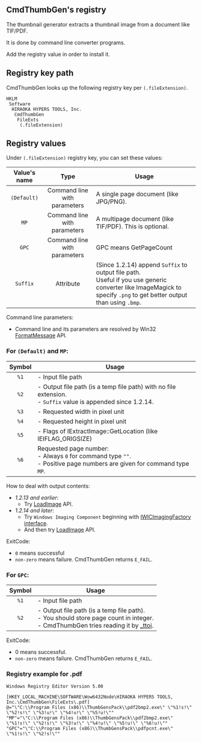 CmdThumbGen's registry
----------------------

The thumbnail generator extracts a thumbnail image from a document like TIF/PDF.

It is done by command line converter programs.

Add the registry value in order to install it.

## Registry key path

CmdThumbGen looks up the following registry key per `(.fileExtension)`.

```
HKLM
 Software
  HIRAOKA HYPERS TOOLS, Inc.
   CmdThumbGen
    FileExts
     (.fileExtension)
```

## Registry values

Under `(.fileExtension)` registry key, you can set these values:

| Value's name | Type | Usage |
|:------------:|:----:|-------|
| `(Default)`  | Command line with parameters | A single page document (like JPG/PNG). |
| `MP`         | Command line with parameters | A multipage document (like TIF/PDF). This is optional. |
| `GPC`        | Command line with parameters | GPC means GetPageCount |
| `Suffix`     | Attribute    | (Since 1.2.14) append `Suffix` to output file path. <br/>Useful if you use generic converter like ImageMagick to specify `.png` to get better output than using `.bmp`. |

Command line parameters:
- Command line and its parameters are resolved by Win32 [FormatMessage](https://msdn.microsoft.com/ja-jp/library/windows/desktop/ms679351(v=vs.85).aspx) API.

### For `(Default)` and `MP`:

| Symbol | Usage |
|:------:|-------|
| `%1`   | - Input file path |
| `%2`   | - Output file path (is a temp file path) with no file extension. <br />- `Suffix` value is appended since 1.2.14. |
| `%3`   | - Requested width in pixel unit |
| `%4`   | - Requested height in pixel unit |
| `%5`   | - Flags of IExtractImage::GetLocation (like IEIFLAG_ORIGSIZE) |
| `%6`   | Requested page number: <br />- Always `0` for command type `""`. <br />- Positive page numbers are given for command type `MP`. |

How to deal with output contents:
- _1.2.13 and earlier_:
  - Try [LoadImage](https://msdn.microsoft.com/ja-jp/library/windows/desktop/ms648045(v=vs.85).aspx) API.
- _1.2.14 and later_:
  - Try `Windows Imaging Component` beginning with [IWICImagingFactory interface](https://msdn.microsoft.com/ja-jp/library/windows/desktop/ee690281(v=vs.85).aspx).
  - And then try [LoadImage](https://msdn.microsoft.com/ja-jp/library/windows/desktop/ms648045(v=vs.85).aspx) API.

ExitCode:
- `0` means successful
- `non-zero` means failure. CmdThumbGen returns `E_FAIL`.

### For `GPC`:

| Symbol | Usage |
|:------:|-------|
| `%1`   | - Input file path |
| `%2`   | - Output file path (is a temp file path). <br />- You should store page count in integer. <br />- CmdThumbGen tries reading it by [_ttoi](http://msdn.microsoft.com/en-us/library/yd5xkb5c.aspx). |

ExitCode:
- 0 means successful.
- `non-zero` means failure. CmdThumbGen returns `E_FAIL`.

### Registry example for .pdf
```
Windows Registry Editor Version 5.00

[HKEY_LOCAL_MACHINE\SOFTWARE\Wow6432Node\HIRAOKA HYPERS TOOLS, Inc.\CmdThumbGen\FileExts\.pdf]
@="\"C:\\Program Files (x86)\\ThumbGensPack\\pdf2bmp2.exe\" \"%1!s!\" \"%2!s!\" \"%3!u!\" \"%4!u!\" \"%5!u!\""
"MP"="\"C:\\Program Files (x86)\\ThumbGensPack\\pdf2bmp2.exe\" \"%1!s!\" \"%2!s!\" \"%3!u!\" \"%4!u!\" \"%5!u!\" \"%6!u!\""
"GPC"="\"C:\\Program Files (x86)\\ThumbGensPack\\pdfpcnt.exe\" \"%1!s!\" \"%2!s!\""
```
